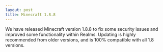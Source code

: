 ```yaml
---
layout: post
title: Minecraft 1.8.8
---
```

We have released Minecraft version 1.8.8 to fix some security issues and improved some functionality within Realms. Updating is highly recommended from older versions, and is 100% compatible with all 1.8 versions. 
